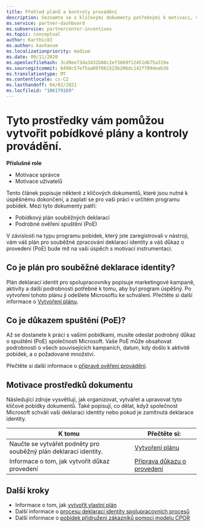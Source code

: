 ```yaml
---
title: Přehled plánů a kontroly provádění
description: Seznamte se s klíčovými dokumenty potřebnými k motivaci, včetně podnětu pro souběžné zpracování deklarací identity a podrobného důkazu o spuštění (PoE).
ms.service: partner-dashboard
ms.subservice: partnercenter-incentives
ms.topic: conceptual
author: Karthic83
ms.author: kashanum
ms.localizationpriority: medium
ms.date: 09/11/2020
ms.openlocfilehash: 3cd9ee73da3432b88c2ef3669f12451d675a319a
ms.sourcegitcommit: 6498c57e75aa097861523b206dc142f789deeb36
ms.translationtype: MT
ms.contentlocale: cs-CZ
ms.lasthandoff: 04/02/2021
ms.locfileid: "106179169"
---
```

# <a name="use-these-resources-to-help-you-create-incentives-plans-and-proofs-of-execution"></a>Tyto prostředky vám pomůžou vytvořit pobídkové plány a kontroly provádění.

**Příslušné role**

- Motivace správce
- Motivace uživatelů

Tento článek popisuje některé z klíčových dokumentů, které jsou nutné k úspěšnému dokončení, a zaplatí se pro vaši práci v určitém programu pobídek. Mezi tyto dokumenty patří:

- Pobídkový plán souběžných deklarací
- Podrobné ověření spuštění (PoE)

V závislosti na typu programu pobídek, který jste zaregistrovali v nástroji, vám váš plán pro souběžné zpracování deklarací identity a váš důkaz o provedení (PoE) bude mít na vaši úspěch s motivací instrumentaci.

## <a name="what-is-an-incentives-co-op-claims-plan"></a>Co je plán pro souběžné deklarace identity?

Plán deklarací identit pro spolupracovníky popisuje marketingové kampaně, aktivity a další podrobnosti potřebné k tomu, aby byl program úspěšný. Po vytvoření tohoto plánu ji odešlete Microsoftu ke schválení. Přečtěte si další informace o [Vytvoření plánu](incentives-create-your-plan.md).

## <a name="what-is-a-proof-of-execution-poe"></a>Co je důkazem spuštění (PoE)?

Až se dostanete k práci s vašimi pobídkami, musíte odeslat podrobný důkaz o spuštění (PoE) společnosti Microsoft. Vaše PoE může obsahovat podrobnosti o všech souvisejících kampaních, datum, kdy došlo k aktivitě pobídek, a o požadované množství. 

Přečtěte si další informace o [přípravě ověření provádění](incentives-prepare-your-proof-of-execution.md).

## <a name="incentives-document-resources"></a>Motivace prostředků dokumentu

Následující zdroje vysvětlují, jak organizovat, vytvářet a upravovat tyto klíčové pobídky dokumentů. Také popisují, co dělat, když společnost Microsoft schválí vaši deklaraci identity nebo pokud je zamítnutá deklarace identity.

|  **K tomu**  |  **Přečtěte si:**  |
|--------------|-----------|
| Naučte se vytvářet podněty pro souběžný plán deklarací identity. | [Vytvoření plánu](incentives-create-your-plan.md)  |
Informace o tom, jak vytvořit důkaz provedení | [Příprava důkazu o provedení](incentives-prepare-your-proof-of-execution.md)  |

## <a name="next-steps"></a>Další kroky

- Informace o tom, jak [vytvořit vlastní plán](incentives-create-your-plan.md)
- Další informace o [procesu deklarací identity spolupracovních procesů](claims-overview.md)
- Další informace o [pobídek přidružení zákazníků pomocí modelu CPOR](submit-osa-claim.md)